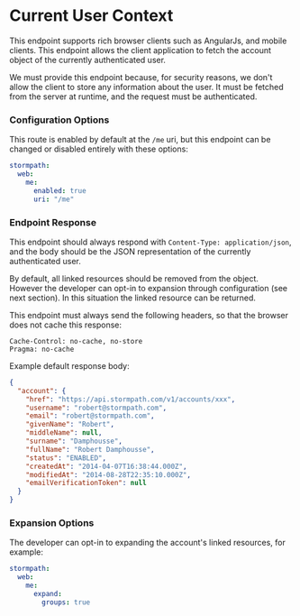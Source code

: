 # Current User Context

This endpoint supports rich browser clients such as AngularJs, and mobile
clients.  This endpoint allows the client application to fetch the account
object of the currently authenticated user.

We must provide this endpoint because, for security reasons, we don't allow the
client to store any information about the user.  It must be fetched from the
server at runtime, and the request must be authenticated.

### Configuration Options

This route is enabled by default at the `/me` uri, but this endpoint can be
changed or disabled entirely with these options:

```yaml
stormpath:
  web:
    me:
      enabled: true
      uri: "/me"
```

### Endpoint Response

This endpoint should always respond with `Content-Type: application/json`, and
the body should be the JSON representation of the currently authenticated user.

By default, all linked resources should be removed from the object.  However the
developer can opt-in to expansion through configuration (see next section). In
this situation the linked resource can be returned.

This endpoint must always send the following headers, so that the browser does
not cache this response:

```
Cache-Control: no-cache, no-store
Pragma: no-cache
```

Example default response body:

```json
{
  "account": {
    "href": "https://api.stormpath.com/v1/accounts/xxx",
    "username": "robert@stormpath.com",
    "email": "robert@stormpath.com",
    "givenName": "Robert",
    "middleName": null,
    "surname": "Damphousse",
    "fullName": "Robert Damphousse",
    "status": "ENABLED",
    "createdAt": "2014-04-07T16:38:44.000Z",
    "modifiedAt": "2014-08-28T22:35:10.000Z",
    "emailVerificationToken": null
  }
}
```

### Expansion Options

The developer can opt-in to expanding the account's linked resources, for
example:

```yaml
stormpath:
  web:
    me:
      expand:
        groups: true
```
